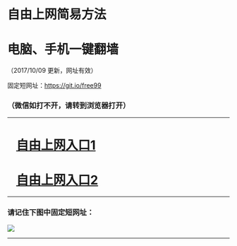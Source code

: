 ﻿# 自由上网简易方法

# 电脑、手机一键翻墙

（2017/10/09 更新，网址有效）

固定短网址：https://git.io/free99

### （微信如打不开，请转到浏览器打开）


***





# &nbsp;&nbsp; <a href="http://ft224291250.fwq-tz-1001.info/fwqtz01.html?t=100900120256 " target="_blank">自由上网入口1</a>
# &nbsp;&nbsp; <a href="http://ft2901631798.fwq-tz-1002.info/fwqtz02.html?t=100900119993 " target="_blank">自由上网入口2</a>
***

### 请记住下图中固定短网址：

<img src="https://s3-us-west-2.amazonaws.com/fwq-1001/yjfq-20170905okok.png" /> 


***

